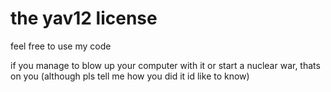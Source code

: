 # the yav12 license

feel free to use my code 

if you manage to blow up your computer with it or start a nuclear war, thats on you (although pls tell me how you did it id like to know)
